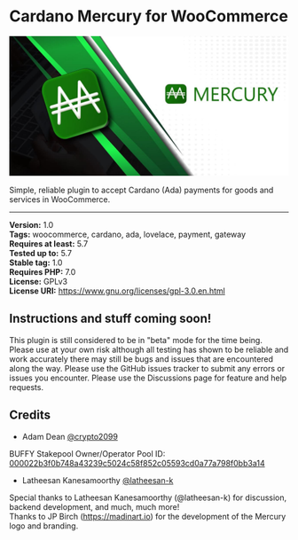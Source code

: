 # Cardano Mercury for WooCommerce

![Picture](mercury_banner.jpg)

Simple, reliable plugin to accept Cardano (Ada) payments for goods and services in WooCommerce.

<hr>

**Version:** 1.0<br />
**Tags:** woocommerce, cardano, ada, lovelace, payment, gateway<br />
**Requires at least:** 5.7<br />
**Tested up to:** 5.7<br />
**Stable tag:** 1.0<br />
**Requires PHP:** 7.0<br />
**License:** GPLv3<br />
**License URI:** https://www.gnu.org/licenses/gpl-3.0.en.html

## Instructions and stuff coming soon!

This plugin is still considered to be in "beta" mode for the time being. Please use at your own risk although all
testing has shown to be reliable and work accurately there may still be bugs and issues that are encountered along the
way. Please use the GitHub issues tracker to submit any errors or issues you encounter. Please use the Discussions page
for feature and help requests.

## Credits

* Adam Dean [@crypto2099](https://github.com/crypto2099)

BUFFY Stakepool Owner/Operator Pool
ID: [000022b3f0b748a43239c5024c58f852c05593cd0a77a798f0bb3a14](https://pooltool.io/pool/000022b3f0b748a43239c5024c58f852c05593cd0a77a798f0bb3a14)

* Latheesan Kanesamoorthy [@latheesan-k](https://github.com/latheesan-k)

Special thanks to Latheesan Kanesamoorthy (@latheesan-k) for discussion, backend development, and much, much more!<br />
Thanks to JP Birch (https://madinart.io) for the development of the Mercury logo and branding.



